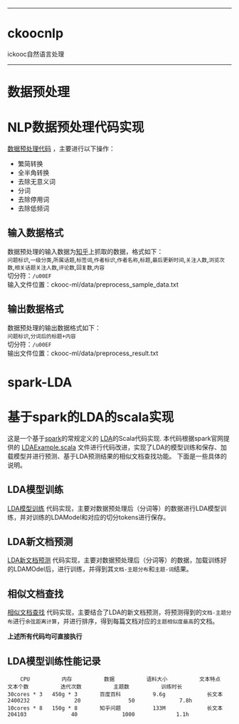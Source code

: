 ***********************************************************************
# ckoocnlp
ickooc自然语言处理


***********************************************************************

# 数据预处理
NLP数据预处理代码实现
====================================
[数据预处理代码](https://github.com/yhao2014/CkoocNLP/blob/master/ckooc-ml/src/main/scala/algorithm/utils/PreProcessUtils.scala)
，主要进行以下操作：<br>
>>
* 繁简转换
* 全半角转换
* 去除无意义词
* 分词
* 去除停用词
* 去除低频词

输入数据格式
----------
数据预处理的输入数据为[知乎]()上抓取的数据，格式如下：<br>
`问题标识`,`一级分类`,`所属话题`,`标签词`,`作者标识`,`作者名称`,`标题`,`最后更新时间`,`关注人数`,`浏览次数`,`相关话题关注人数`,`评论数`,`回复数`,`内容`<br>
切分符：`/u00EF`<br>
输入文件位置：ckooc-ml/data/preprocess_sample_data.txt

输出数据格式
----------
数据预处理的输出数据格式如下：<br>
`问题标识`,`分词后的标题+内容`<br>
切分符：`/u00EF`<br>
输出文件位置：ckooc-ml/data/preprocess_result.txt


# spark-LDA
基于spark的LDA的scala实现
====================================

这是一个基于[spark](http://spark.apache.org/)的常规定义的
[LDA](https://en.wikipedia.org/wiki/Latent_Dirichlet_allocation)的Scala代码实现.
本代码根据spark官网提供的
[LDAExample.scala](https://github.com/apache/spark/blob/master/examples/src/main/scala/org/apache/spark/examples/mllib/LDAExample.scala)
文件进行代码改进，实现了LDA的模型训练和保存、加载模型并进行预测、基于LDA预测结果的相似文档查找功能。
下面是一些具体的说明。

LDA模型训练
-----------
[LDA模型训练](https://github.com/yhao2014/CkoocNLP/blob/master/ckooc-ml/src/main/scala/algorithm/clustering/lda/LDATrainDemo.scala)
代码实现，主要对数据预处理后（分词等）的数据进行LDA模型训练，并对训练的LDAModel和对应的切分tokens进行保存。

LDA新文档预测
------------
[LDA新文档预测](https://github.com/yhao2014/CkoocNLP/blob/master/ckooc-ml/src/main/scala/algorithm/clustering/lda/LDAPredictDemo.scala)
代码实现，主要对数据预处理后（分词等）的数据，加载训练好的LDAMOdel后，进行训练，并得到其`文档-主题分布`和`主题-词`结果。

相似文档查找
----------
[相似文档查找](https://github.com/yhao2014/CkoocNLP/blob/master/ckooc-ml/src/main/scala/application/LDASimiDocDemo.scala)
代码实现，主要结合了LDA的新文档预测，将预测得到的`文档-主题分布`进行`余弦距离计算`，并进行排序，得到每篇文档对应的`主题相似度最高`的文档。


**上述所有代码均可直接执行**

LDA模型训练性能记录
----------------
        CPU          内存          数据          语料大小          文本特点          文本个数          迭代次数          主题数          训练时长
    30cores * 3   450g * 3       百度百科          9.6g             长文本           2400232              20               50              7.8h
    10cores * 8   150g * 8       知乎问题          133M             长文本            204103              40              1000             1.1h
